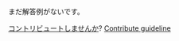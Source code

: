 
まだ解答例がないです。

[コントリビュートしませんか](https://github.com/BFEdev/BFE.dev-solutions/blob/main/css/css-cross-button_ja.md)?  [Contribute guideline](https://github.com/BFEdev/BFE.dev-solutions#how-to-contribute)
